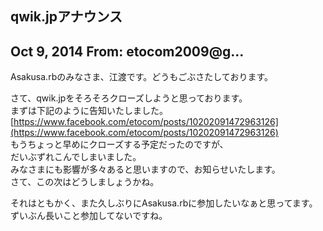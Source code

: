## qwik.jpアナウンス

## Oct 9, 2014 From: etocom2009@g...

Asakusa.rbのみなさま、江渡です。どうもごぶさたしております。

さて、qwik.jpをそろそろクローズしようと思っております。  
まずは下記のように告知いたしました。  
[https://www.facebook.com/etocom/posts/10202091472963126](https://www.facebook.com/etocom/posts/10202091472963126)  
もうちょっと早めにクローズする予定だったのですが、  
だいぶずれこんでしまいました。  
みなさまにも影響が多々あると思いますので、お知らせいたします。  
さて、この次はどうしましょうかね。

それはともかく、また久しぶりにAsakusa.rbに参加したいなぁと思ってます。  
ずいぶん長いこと参加してないですね。

